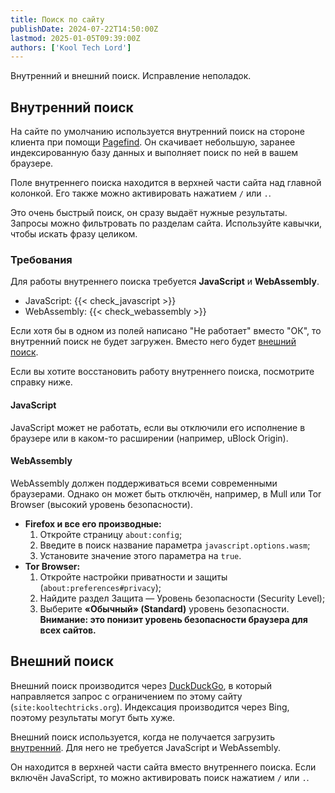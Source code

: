 ```yaml
---
title: Поиск по сайту
publishDate: 2024-07-22T14:50:00Z
lastmod: 2025-01-05T09:39:00Z
authors: ['Kool Tech Lord']
---
```


Внутренний и внешний поиск. Исправление неполадок.

<!--more-->

## Внутренний поиск

На сайте по умолчанию используется внутренний поиск на стороне клиента при
помощи [Pagefind](https://pagefind.app). Он скачивает небольшую, заранее
индексированную базу данных и выполняет поиск по ней в вашем браузере.

Поле внутреннего поиска находится в верхней части сайта над главной колонкой.
Его также можно активировать нажатием `/` или `.`.

Это очень быстрый поиск, он сразу выдаёт нужные результаты. Запросы можно
фильтровать по разделам сайта. Используйте кавычки, чтобы искать фразу целиком.

### Требования

Для работы внутреннего поиска требуется **JavaScript** и **WebAssembly**.

- JavaScript: {{< check_javascript >}}
- WebAssembly: {{< check_webassembly >}}

Если хотя бы в одном из полей написано "Не работает" вместо "ОК", то
внутренний поиск не будет загружен. Вместо него будет
[внешний поиск](#внешний-поиск).

Если вы хотите восстановить работу внутреннего поиска, посмотрите справку ниже.

#### JavaScript

JavaScript может не работать, если вы отключили его исполнение в браузере или в
каком-то расширении (например, uBlock Origin).

#### WebAssembly

WebAssembly должен поддерживаться всеми современными браузерами. Однако он
может быть отключён, например, в Mull или Tor Browser (высокий уровень
безопасности).

- **Firefox и все его производные:**
    1. Откройте страницу `about:config`;
    2. Введите в поиск название параметра `javascript.options.wasm`;
    3. Установите значение этого параметра на `true`.
- **Tor Browser:**
    1. Откройте настройки приватности и защиты (`about:preferences#privacy`);
    2. Найдите раздел Защита — Уровень безопасности (Security Level);
    3. Выберите **«Обычный» (Standard)** уровень безопасности.
    **Внимание: это понизит уровень безопасности браузера для всех сайтов.**

## Внешний поиск

Внешний поиск производится через [DuckDuckGo](/wiki/search-engines#duckduckgo),
в который направляется запрос с ограничением по этому сайту
(`site:kooltechtricks.org`). Индексация производится через Bing,
поэтому результаты могут быть хуже.

Внешний поиск используется, когда не получается загрузить
[внутренний](#внутренний-поиск). Для него не требуется JavaScript и WebAssembly.

Он находится в верхней части сайта вместо внутреннего поиска.
Если включён JavaScript, то можно активировать поиск нажатием `/` или `.`.
